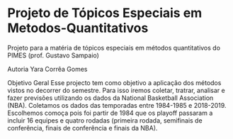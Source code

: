 # Projeto de Tópicos Especiais em Metodos-Quantitativos
Projeto para a matéria de tópicos especiais em métodos quantitativos do PIMES (prof. Gustavo Sampaio)

Autoria
Yara Corrêa Gomes

Objetivo Geral
Esse projecto tem como objetivo a aplicação dos métodos vistos no decorrer do semestre. Para isso iremos coletar, tratrar, analisar e fazer previsões utilizando os dados da National Basketball Association (NBA). Coletamos os dados das temporadas entre 1984-1985 e 2018-2019. Escolhemos comoça pois foi partir de 1984 que os playoff passaram a incluir 16 equipes e quatro rodadas (primeira rodada, semifinais de conferência, finais de conferência e finais da NBA).
